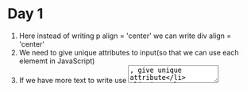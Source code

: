 # Day 1

1. Here instead of writing p align = 'center' we can write div align = 'center'
2. We need to give unique attributes to input(so that we can use each elememt in JavaScript)
3. If we have more text to write use <textarea>, give unique attribute
4. Give value name to radio option, checkbox
5. Give name to select and also value names
6. Instead of button we use input type = "submit".
